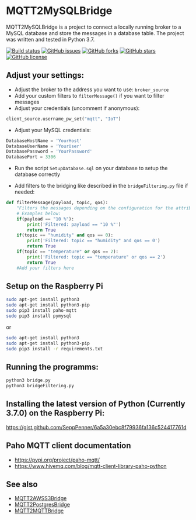 # MQTT2MySQLBridge

MQTT2MySQLBridge is a project to connect a locally running broker to a MySQL database and store the messages in a database table. The project was written and tested in Python 3.7.

[![Build status](https://ci.appveyor.com/api/projects/status/69v4b50ts5639ev4?svg=true)](https://ci.appveyor.com/project/SeppPenner/mqtt2mysqlbridge)
[![GitHub issues](https://img.shields.io/github/issues/SeppPenner/MQTT2MySQLBridge.svg)](https://github.com/SeppPenner/MQTT2MySQLBridge/issues)
[![GitHub forks](https://img.shields.io/github/forks/SeppPenner/MQTT2MySQLBridge.svg)](https://github.com/SeppPenner/MQTT2MySQLBridge/network)
[![GitHub stars](https://img.shields.io/github/stars/SeppPenner/MQTT2MySQLBridge.svg)](https://github.com/SeppPenner/MQTT2MySQLBridge/stargazers)
[![GitHub license](https://img.shields.io/badge/license-AGPL-blue.svg)](https://raw.githubusercontent.com/SeppPenner/MQTT2MySQLBridge/master/License.txt)

## Adjust your settings:

* Adjust the broker to the address you want to use: `broker_source`
* Add your custom filters to `filterMessage()` if you want to filter messages
* Adjust your credentials (uncomment if anonymous): 

```python
client_source.username_pw_set("mqtt", "IoT")
```

* Adjust your MySQL credentials:

```python
DatabaseHostName = 'YourHost'
DatabaseUserName = 'YourUser'
DatabasePassword = 'YourPassword'
DatabasePort = 3306
```

* Run the script `SetupDatabase.sql` on your database to setup the database correctly

* Add filters to the bridging like described in the `bridgeFiltering.py` file if needed:

```python
def filterMessage(payload, topic, qos):
	"Filters the messages depending on the configuration for the attributes payload, topic and QoS. 'True' means that the message is not forwarded."
	# Examples below:
	if(payload == "10 %"):
		print('Filtered: payload == "10 %"')
		return True
	if(topic == "humidity" and qos == 0):
		print('Filtered: topic == "humidity" and qos == 0')
		return True
	if(topic == "temperature" or qos == 2):
		print('Filtered: topic == "temperature" or qos == 2')
		return True
	#Add your filters here
```

## Setup on the Raspberry Pi

```bash
sudo apt-get install python3
sudo apt-get install python3-pip
sudo pip3 install paho-mqtt
sudo pip3 install pymysql
```

or

```bash
sudo apt-get install python3
sudo apt-get install python3-pip
sudo pip3 install -r requirements.txt
```

## Running the programms:

```bash
python3 bridge.py
python3 bridgeFiltering.py
```

## Installing the latest version of Python (Currently 3.7.0) on the Raspberry Pi:

https://gist.github.com/SeppPenner/6a5a30ebc8f79936fa136c524417761d

## Paho MQTT client documentation

* https://pypi.org/project/paho-mqtt/
* https://www.hivemq.com/blog/mqtt-client-library-paho-python

## See also

* [MQTT2AWSS3Bridge](https://github.com/SeppPenner/MQTT2AWSS3Bridge)
* [MQTT2PostgresBridge](https://github.com/SeppPenner/MQTT2PostgresBridge)
* [MQTT2MQTTBridge](https://github.com/SeppPenner/MQTT2MQTTBridge)